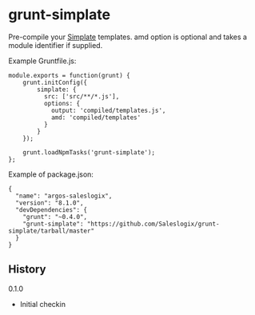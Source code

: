 grunt-simplate
======================
Pre-compile your [Simplate](https://github.com/Saleslogix/simplate) templates. amd option is optional and takes a module identifier if supplied.


Example Gruntfile.js:
```
module.exports = function(grunt) { 
    grunt.initConfig({
        simplate: {
          src: ['src/**/*.js'],
          options: {
            output: 'compiled/templates.js',
            amd: 'compiled/templates'
          }
        }
    });
    
    grunt.loadNpmTasks('grunt-simplate');
};
```

Example of package.json: 
```
{
  "name": "argos-saleslogix",
  "version": "8.1.0",
  "devDependencies": {
    "grunt": "~0.4.0",
    "grunt-simplate": "https://github.com/Saleslogix/grunt-simplate/tarball/master"
  }
}
```

## History

0.1.0
 * Initial checkin
